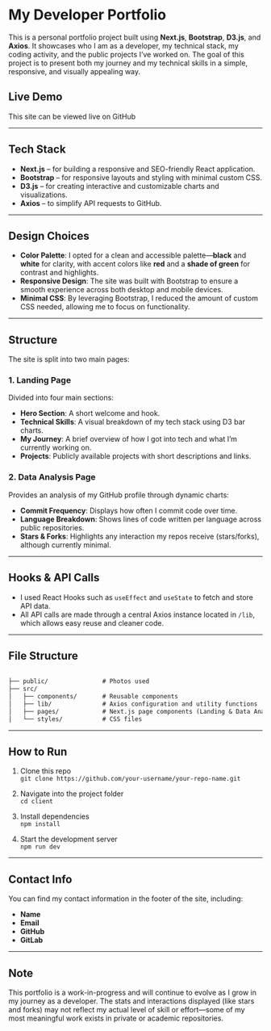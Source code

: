 # My Developer Portfolio

This is a personal portfolio project built using **Next.js**, **Bootstrap**, **D3.js**, and **Axios**. It showcases who I am as a developer, my technical stack, my coding activity, and the public projects I’ve worked on. The goal of this project is to present both my journey and my technical skills in a simple, responsive, and visually appealing way.

## Live Demo
This site can be viewed live on GitHub

---

## Tech Stack

- **Next.js** – for building a responsive and SEO-friendly React application.
- **Bootstrap** – for responsive layouts and styling with minimal custom CSS.
- **D3.js** – for creating interactive and customizable charts and visualizations.
- **Axios** – to simplify API requests to GitHub.

---

## Design Choices

- **Color Palette**: I opted for a clean and accessible palette—**black** and **white** for clarity, with accent colors like **red** and a **shade of green** for contrast and highlights.
- **Responsive Design**: The site was built with Bootstrap to ensure a smooth experience across both desktop and mobile devices.
- **Minimal CSS**: By leveraging Bootstrap, I reduced the amount of custom CSS needed, allowing me to focus on functionality.

---

## Structure

The site is split into two main pages:

### 1. Landing Page
Divided into four main sections:
- **Hero Section**: A short welcome and hook.
- **Technical Skills**: A visual breakdown of my tech stack using D3 bar charts.
- **My Journey**: A brief overview of how I got into tech and what I’m currently working on.
- **Projects**: Publicly available projects with short descriptions and links.

### 2. Data Analysis Page
Provides an analysis of my GitHub profile through dynamic charts:
- **Commit Frequency**: Displays how often I commit code over time.
- **Language Breakdown**: Shows lines of code written per language across public repositories.
- **Stars & Forks**: Highlights any interaction my repos receive (stars/forks), although currently minimal.

---

## Hooks & API Calls

- I used React Hooks such as `useEffect` and `useState` to fetch and store API data.
- All API calls are made through a central Axios instance located in `/lib`, which allows easy reuse and cleaner code.

---

## File Structure
```txt

├── public/               # Photos used
├── src/
│   ├── components/       # Reusable components
│   ├── lib/              # Axios configuration and utility functions
│   ├── pages/            # Next.js page components (Landing & Data Analysis)
│   └── styles/           # CSS files
```
---

## How to Run

1. Clone this repo  
   `git clone https://github.com/your-username/your-repo-name.git`

2. Navigate into the project folder  
   `cd client`

3. Install dependencies  
   `npm install`

4. Start the development server  
   `npm run dev`

---

## Contact Info

You can find my contact information in the footer of the site, including:
- **Name**
- **Email**
- **GitHub**
- **GitLab**

---

## Note

This portfolio is a work-in-progress and will continue to evolve as I grow in my journey as a developer. The stats and interactions displayed (like stars and forks) may not reflect my actual level of skill or effort—some of my most meaningful work exists in private or academic repositories.
